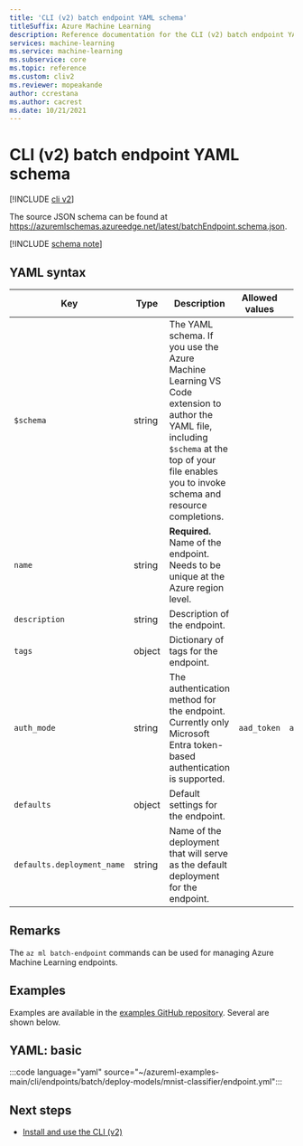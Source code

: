 ```yaml
---
title: 'CLI (v2) batch endpoint YAML schema'
titleSuffix: Azure Machine Learning
description: Reference documentation for the CLI (v2) batch endpoint YAML schema.
services: machine-learning
ms.service: machine-learning
ms.subservice: core
ms.topic: reference
ms.custom: cliv2
ms.reviewer: mopeakande
author: ccrestana
ms.author: cacrest
ms.date: 10/21/2021
---
```


# CLI (v2) batch endpoint YAML schema

[!INCLUDE [cli v2](includes/machine-learning-cli-v2.md)]

The source JSON schema can be found at https://azuremlschemas.azureedge.net/latest/batchEndpoint.schema.json.



[!INCLUDE [schema note](includes/machine-learning-preview-old-json-schema-note.md)]

## YAML syntax

| Key | Type | Description | Allowed values | Default value |
| --- | ---- | ----------- | -------------- | ------------- |
| `$schema` | string | The YAML schema. If you use the Azure Machine Learning VS Code extension to author the YAML file, including `$schema` at the top of your file enables you to invoke schema and resource completions. | | |
| `name` | string | **Required.** Name of the endpoint. Needs to be unique at the Azure region level. | | |
| `description` | string | Description of the endpoint. | | |
| `tags` | object | Dictionary of tags for the endpoint. | | |
| `auth_mode` | string | The authentication method for the endpoint. Currently only Microsoft Entra token-based authentication is supported. | `aad_token` | `aad_token` |
| `defaults` | object | Default settings for the endpoint. | | |
| `defaults.deployment_name` | string | Name of the deployment that will serve as the default deployment for the endpoint. | | |

## Remarks

The `az ml batch-endpoint` commands can be used for managing Azure Machine Learning endpoints.

## Examples

Examples are available in the [examples GitHub repository](https://github.com/Azure/azureml-examples/tree/main/cli/endpoints/batch). Several are shown below.

## YAML: basic

:::code language="yaml" source="~/azureml-examples-main/cli/endpoints/batch/deploy-models/mnist-classifier/endpoint.yml":::

## Next steps

- [Install and use the CLI (v2)](how-to-configure-cli.md)
